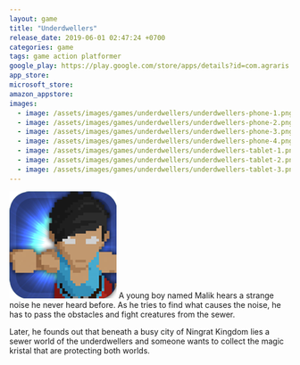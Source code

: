 ```yaml
---
layout: game
title: "Underdwellers"
release_date: 2019-06-01 02:47:24 +0700
categories: game
tags: game action platformer
google_play: https://play.google.com/store/apps/details?id=com.agraris.underdwellers
app_store:
microsoft_store:
amazon_appstore:
images:
  - image: /assets/images/games/underdwellers/underdwellers-phone-1.png
  - image: /assets/images/games/underdwellers/underdwellers-phone-2.png
  - image: /assets/images/games/underdwellers/underdwellers-phone-3.png
  - image: /assets/images/games/underdwellers/underdwellers-phone-4.png
  - image: /assets/images/games/underdwellers/underdwellers-tablet-1.png
  - image: /assets/images/games/underdwellers/underdwellers-tablet-2.png
  - image: /assets/images/games/underdwellers/underdwellers-tablet-3.png
---
```


<img class="float-left mr-4" src="/assets/images/games/underdwellers/Icon_Legacy_192x.png"/>
A young boy named Malik hears a strange noise he never heard before. As he tries to find what causes the noise, he has to pass the obstacles and fight creatures from the sewer.

Later, he founds out that beneath a busy city of Ningrat Kingdom lies a sewer world of the underdwellers and someone wants to collect the magic kristal that are protecting both worlds.
